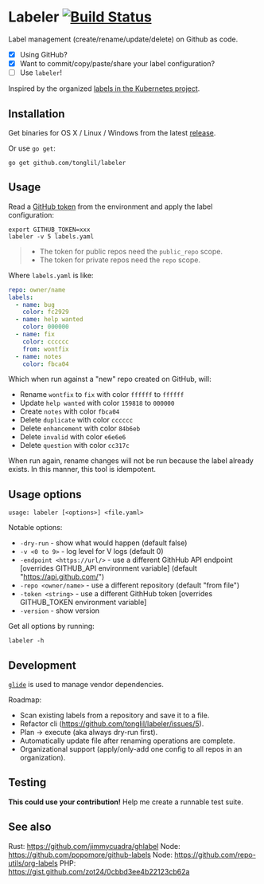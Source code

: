 # Labeler [![Build Status](https://travis-ci.org/tonglil/labeler.svg?branch=master)](https://travis-ci.org/tonglil/labeler)

Label management (create/rename/update/delete) on Github as code.

- [x] Using GitHub?
- [x] Want to commit/copy/paste/share your label configuration?
- [ ] Use `labeler`!

Inspired by the organized [labels in the Kubernetes project][kubernetes].

[kubernetes]: https://github.com/kubernetes/kubernetes/labels

## Installation

Get binaries for OS X / Linux / Windows from the latest [release].

Or use `go get`:

```
go get github.com/tonglil/labeler
```

[release]: https://github.com/tonglil/labeler/releases

## Usage

Read a [GitHub token][tokens] from the environment and apply the label configuration:
```
export GITHUB_TOKEN=xxx
labeler -v 5 labels.yaml
```

> - The token for public repos need the `public_repo` scope.
> - The token for private repos need the `repo` scope.

Where `labels.yaml` is like:
```yml
repo: owner/name
labels:
  - name: bug
    color: fc2929
  - name: help wanted
    color: 000000
  - name: fix
    color: cccccc
    from: wontfix
  - name: notes
    color: fbca04
```

Which when run against a "new" repo created on GitHub, will:
- Rename `wontfix` to `fix` with color `ffffff` to `ffffff`
- Update `help wanted` with color `159818` to `000000`
- Create `notes` with color `fbca04`
- Delete `duplicate` with color `cccccc`
- Delete `enhancement` with color `84b6eb`
- Delete `invalid` with color `e6e6e6`
- Delete `question` with color `cc317c`

When run again, rename changes will not be run because the label already exists.
In this manner, this tool is idempotent.

[tokens]: https://github.com/settings/tokens

## Usage options

```
usage: labeler [<options>] <file.yaml>
```

Notable options:
- `-dry-run` - show what would happen (default false)
- `-v <0 to 9>` - log level for V logs (default 0)
- `-endpoint <https://url/>` - use a different GithHub API endpoint [overrides GITHUB_API environment variable] (default "https://api.github.com/")
- `-repo <owner/name>` - use a different repository (default "from file")
- `-token <string>` - use a different GithHub token [overrides GITHUB_TOKEN environment variable]
- `-version` - show version

Get all options by running:
```
labeler -h
```

## Development

[`glide`][glide] is used to manage vendor dependencies.

Roadmap:
- Scan existing labels from a repository and save it to a file.
- Refactor cli (https://github.com/tonglil/labeler/issues/5).
- Plan -> execute (aka always dry-run first).
- Automatically update file after renaming operations are complete.
- Organizational support (apply/only-add one config to all repos in an organization).

[glide]: https://github.com/Masterminds/glide

## Testing

**This could use your contribution!**
Help me create a runnable test suite.

## See also

Rust: https://github.com/jimmycuadra/ghlabel
Node: https://github.com/popomore/github-labels
Node: https://github.com/repo-utils/org-labels
PHP: https://gist.github.com/zot24/0cbbd3ee4b22123cb62a

